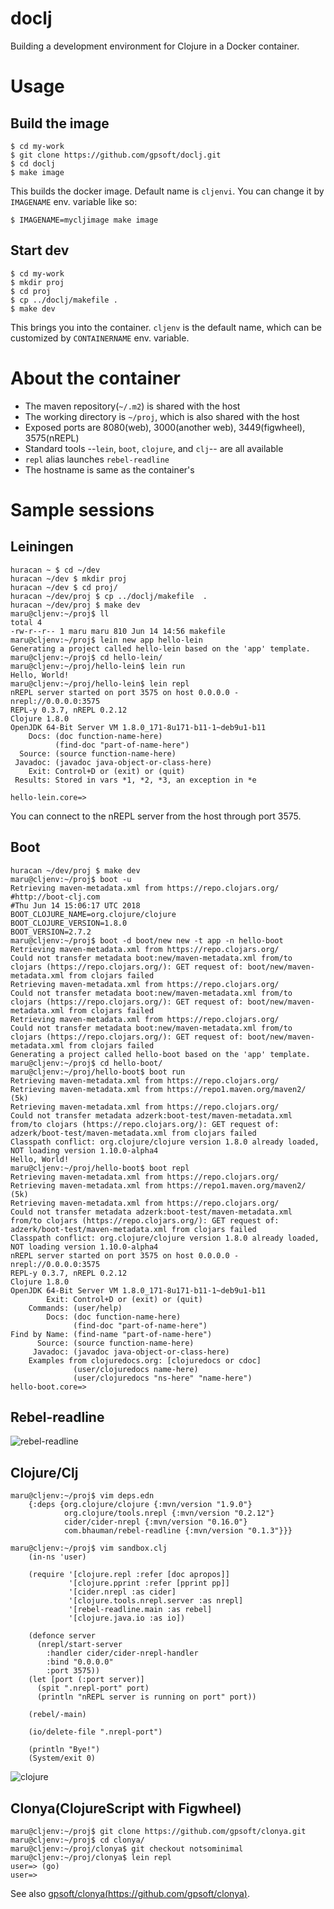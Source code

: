 # doclj

Building a development environment for Clojure in a Docker container.

# Usage

## Build the image

    $ cd my-work
    $ git clone https://github.com/gpsoft/doclj.git
    $ cd doclj
    $ make image

This builds the docker image. Default name is `cljenvi`. You can change it by `IMAGENAME` env. variable like so:

    $ IMAGENAME=mycljimage make image

## Start dev

    $ cd my-work
    $ mkdir proj
    $ cd proj
    $ cp ../doclj/makefile .
    $ make dev

This brings you into the container. `cljenv` is the default name, which can be customized by `CONTAINERNAME` env. variable.

# About the container

- The maven repository(`~/.m2`) is shared with the host
- The working directory is `~/proj`, which is also shared with the host
- Exposed ports are 8080(web), 3000(another web), 3449(figwheel), 3575(nREPL)
- Standard tools --`lein`, `boot`, `clojure`, and `clj`-- are all available
- `repl` alias launches `rebel-readline`
- The hostname is same as the container's

# Sample sessions

## Leiningen

    huracan ~ $ cd ~/dev
    huracan ~/dev $ mkdir proj
    huracan ~/dev $ cd proj/
    huracan ~/dev/proj $ cp ../doclj/makefile  .
    huracan ~/dev/proj $ make dev
    maru@cljenv:~/proj$ ll
    total 4
    -rw-r--r-- 1 maru maru 810 Jun 14 14:56 makefile
    maru@cljenv:~/proj$ lein new app hello-lein
    Generating a project called hello-lein based on the 'app' template.
    maru@cljenv:~/proj$ cd hello-lein/
    maru@cljenv:~/proj/hello-lein$ lein run
    Hello, World!
    maru@cljenv:~/proj/hello-lein$ lein repl
    nREPL server started on port 3575 on host 0.0.0.0 - nrepl://0.0.0.0:3575
    REPL-y 0.3.7, nREPL 0.2.12
    Clojure 1.8.0
    OpenJDK 64-Bit Server VM 1.8.0_171-8u171-b11-1~deb9u1-b11
        Docs: (doc function-name-here)
              (find-doc "part-of-name-here")
      Source: (source function-name-here)
     Javadoc: (javadoc java-object-or-class-here)
        Exit: Control+D or (exit) or (quit)
     Results: Stored in vars *1, *2, *3, an exception in *e

    hello-lein.core=> 

You can connect to the nREPL server from the host through port 3575.

## Boot

    huracan ~/dev/proj $ make dev
    maru@cljenv:~/proj$ boot -u
    Retrieving maven-metadata.xml from https://repo.clojars.org/
    #http://boot-clj.com
    #Thu Jun 14 15:06:17 UTC 2018
    BOOT_CLOJURE_NAME=org.clojure/clojure
    BOOT_CLOJURE_VERSION=1.8.0
    BOOT_VERSION=2.7.2
    maru@cljenv:~/proj$ boot -d boot/new new -t app -n hello-boot
    Retrieving maven-metadata.xml from https://repo.clojars.org/
    Could not transfer metadata boot:new/maven-metadata.xml from/to clojars (https://repo.clojars.org/): GET request of: boot/new/maven-metadata.xml from clojars failed
    Retrieving maven-metadata.xml from https://repo.clojars.org/
    Could not transfer metadata boot:new/maven-metadata.xml from/to clojars (https://repo.clojars.org/): GET request of: boot/new/maven-metadata.xml from clojars failed
    Retrieving maven-metadata.xml from https://repo.clojars.org/
    Could not transfer metadata boot:new/maven-metadata.xml from/to clojars (https://repo.clojars.org/): GET request of: boot/new/maven-metadata.xml from clojars failed
    Generating a project called hello-boot based on the 'app' template.
    maru@cljenv:~/proj$ cd hello-boot/
    maru@cljenv:~/proj/hello-boot$ boot run
    Retrieving maven-metadata.xml from https://repo.clojars.org/
    Retrieving maven-metadata.xml from https://repo1.maven.org/maven2/ (5k)
    Retrieving maven-metadata.xml from https://repo.clojars.org/
    Could not transfer metadata adzerk:boot-test/maven-metadata.xml from/to clojars (https://repo.clojars.org/): GET request of: adzerk/boot-test/maven-metadata.xml from clojars failed
    Classpath conflict: org.clojure/clojure version 1.8.0 already loaded, NOT loading version 1.10.0-alpha4
    Hello, World!
    maru@cljenv:~/proj/hello-boot$ boot repl
    Retrieving maven-metadata.xml from https://repo.clojars.org/
    Retrieving maven-metadata.xml from https://repo1.maven.org/maven2/ (5k)
    Retrieving maven-metadata.xml from https://repo.clojars.org/
    Could not transfer metadata adzerk:boot-test/maven-metadata.xml from/to clojars (https://repo.clojars.org/): GET request of: adzerk/boot-test/maven-metadata.xml from clojars failed
    Classpath conflict: org.clojure/clojure version 1.8.0 already loaded, NOT loading version 1.10.0-alpha4
    nREPL server started on port 3575 on host 0.0.0.0 - nrepl://0.0.0.0:3575
    REPL-y 0.3.7, nREPL 0.2.12
    Clojure 1.8.0
    OpenJDK 64-Bit Server VM 1.8.0_171-8u171-b11-1~deb9u1-b11
            Exit: Control+D or (exit) or (quit)
        Commands: (user/help)
            Docs: (doc function-name-here)
                  (find-doc "part-of-name-here")
    Find by Name: (find-name "part-of-name-here")
          Source: (source function-name-here)
         Javadoc: (javadoc java-object-or-class-here)
        Examples from clojuredocs.org: [clojuredocs or cdoc]
                  (user/clojuredocs name-here)
                  (user/clojuredocs "ns-here" "name-here")
    hello-boot.core=> 

## Rebel-readline

![rebel-readline](ss.png)

## Clojure/Clj

    maru@cljenv:~/proj$ vim deps.edn
        {:deps {org.clojure/clojure {:mvn/version "1.9.0"}
                org.clojure/tools.nrepl {:mvn/version "0.2.12"}
                cider/cider-nrepl {:mvn/version "0.16.0"}
                com.bhauman/rebel-readline {:mvn/version "0.1.3"}}}

    maru@cljenv:~/proj$ vim sandbox.clj
        (in-ns 'user)

        (require '[clojure.repl :refer [doc apropos]]
                 '[clojure.pprint :refer [pprint pp]]
                 '[cider.nrepl :as cider]
                 '[clojure.tools.nrepl.server :as nrepl]
                 '[rebel-readline.main :as rebel]
                 '[clojure.java.io :as io])

        (defonce server
          (nrepl/start-server
            :handler cider/cider-nrepl-handler
            :bind "0.0.0.0"
            :port 3575))
        (let [port (:port server)]
          (spit ".nrepl-port" port)
          (println "nREPL server is running on port" port))

        (rebel/-main)

        (io/delete-file ".nrepl-port")

        (println "Bye!")
        (System/exit 0)

![clojure](ss2.png)

## Clonya(ClojureScript with Figwheel)

    maru@cljenv:~/proj$ git clone https://github.com/gpsoft/clonya.git
    maru@cljenv:~/proj$ cd clonya/
    maru@cljenv:~/proj/clonya$ git checkout notsominimal
    maru@cljenv:~/proj/clonya$ lein repl
    user=> (go)
    user=> 

See also [gpsoft/clonya(https://github.com/gpsoft/clonya)](https://github.com/gpsoft/clonya).
